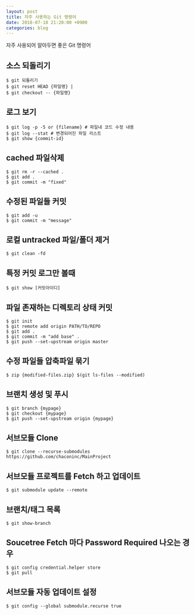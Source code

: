 ```yaml
---
layout: post
title: 자주 사용하는 Git 명령어
date: 2018-07-18 21:20:00 +0900
categories: blog
---
```


자주 사용되어 알아두면 좋은 Git 명령어

<!--more-->

## 소스 되돌리기
    $ git 되돌리기
    $ git reset HEAD {파일명} | 
    $ git checkout -- {파일명}

## 로그 보기
    $ git log -p -5 or {filename} # 파일내 코드 수정 내용
    $ git log --stat # 변경되어진 파일 리스트
    $ git show {commit-id}

## cached 파일삭제
    $ git rm -r --cached .
    $ git add .
    $ git commit -m "fixed"

## 수정된 파일들 커밋
    $ git add -u
    $ git commit -m "message"

## 로컬 untracked 파일/폴더 제거
    $ git clean -fd

## 특정 커밋 로그만 볼때
    $ git show [커밋아이디]

## 파일 존재하는 디렉토리 상태 커밋
    $ git init
    $ git remote add origin PATH/TO/REPO
    $ git add .
    $ git commit -m "add base" .
    $ git push --set-upstream origin master

## 수정 파일들 압축파일 묶기
    $ zip {modified-files.zip} $(git ls-files --modified)

## 브랜치 생성 및 푸시
    $ git branch {mypage}
    $ git checkout {mypage}
    $ git push --set-upstream origin {mypage}

## 서브모듈 Clone
    $ git clone --recurse-submodules https://github.com/chaconinc/MainProject

## 서브모듈 프로젝트를 Fetch 하고 업데이트
    $ git submodule update --remote

## 브랜치/태그 목록
    $ git show-branch

## Soucetree Fetch 마다  Password Required 나오는 경우
    $ git config credential.helper store
    $ git pull

## 서브모듈 자동 업데이트 설정
    $ git config --global submodule.recurse true